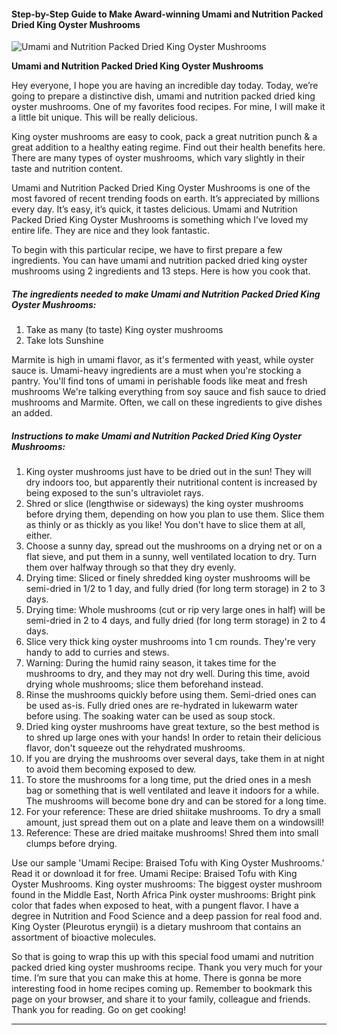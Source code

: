             

#### Step-by-Step Guide to Make Award-winning Umami and Nutrition Packed Dried King Oyster Mushrooms

![Umami and Nutrition Packed Dried King Oyster Mushrooms](https://img-global.cpcdn.com/recipes/5883914611589120/751x532cq70/umami-and-nutrition-packed-dried-king-oyster-mushrooms-recipe-main-photo.jpg)

**Umami and Nutrition Packed Dried King Oyster Mushrooms**

Hey everyone, I hope you are having an incredible day today. Today, we’re going to prepare a distinctive dish, umami and nutrition packed dried king oyster mushrooms. One of my favorites food recipes. For mine, I will make it a little bit unique. This will be really delicious.

King oyster mushrooms are easy to cook, pack a great nutrition punch & a great addition to a healthy eating regime. Find out their health benefits here. There are many types of oyster mushrooms, which vary slightly in their taste and nutrition content.

Umami and Nutrition Packed Dried King Oyster Mushrooms is one of the most favored of recent trending foods on earth. It’s appreciated by millions every day. It’s easy, it’s quick, it tastes delicious. Umami and Nutrition Packed Dried King Oyster Mushrooms is something which I’ve loved my entire life. They are nice and they look fantastic.

To begin with this particular recipe, we have to first prepare a few ingredients. You can have umami and nutrition packed dried king oyster mushrooms using 2 ingredients and 13 steps. Here is how you cook that.

##### The ingredients needed to make Umami and Nutrition Packed Dried King Oyster Mushrooms:

1.  Take as many (to taste) King oyster mushrooms
2.  Take lots Sunshine

Marmite is high in umami flavor, as it's fermented with yeast, while oyster sauce is. Umami-heavy ingredients are a must when you're stocking a pantry. You'll find tons of umami in perishable foods like meat and fresh mushrooms We're talking everything from soy sauce and fish sauce to dried mushrooms and Marmite. Often, we call on these ingredients to give dishes an added.

##### Instructions to make Umami and Nutrition Packed Dried King Oyster Mushrooms:

1.  King oyster mushrooms just have to be dried out in the sun! They will dry indoors too, but apparently their nutritional content is increased by being exposed to the sun's ultraviolet rays.
2.  Shred or slice (lengthwise or sideways) the king oyster mushrooms before drying them, depending on how you plan to use them. Slice them as thinly or as thickly as you like! You don't have to slice them at all, either.
3.  Choose a sunny day, spread out the mushrooms on a drying net or on a flat sieve, and put them in a sunny, well ventilated location to dry. Turn them over halfway through so that they dry evenly.
4.  Drying time: Sliced or finely shredded king oyster mushrooms will be semi-dried in 1/2 to 1 day, and fully dried (for long term storage) in 2 to 3 days.
5.  Drying time: Whole mushrooms (cut or rip very large ones in half) will be semi-dried in 2 to 4 days, and fully dried (for long term storage) in 2 to 4 days.
6.  Slice very thick king oyster mushrooms into 1 cm rounds. They're very handy to add to curries and stews.
7.  Warning: During the humid rainy season, it takes time for the mushrooms to dry, and they may not dry well. During this time, avoid drying whole mushrooms; slice them beforehand instead.
8.  Rinse the mushrooms quickly before using them. Semi-dried ones can be used as-is. Fully dried ones are re-hydrated in lukewarm water before using. The soaking water can be used as soup stock.
9.  Dried king oyster mushrooms have great texture, so the best method is to shred up large ones with your hands! In order to retain their delicious flavor, don't squeeze out the rehydrated mushrooms.
10.  If you are drying the mushrooms over several days, take them in at night to avoid them becoming exposed to dew.
11.  To store the mushrooms for a long time, put the dried ones in a mesh bag or something that is well ventilated and leave it indoors for a while. The mushrooms will become bone dry and can be stored for a long time.
12.  For your reference: These are dried shiitake mushrooms. To dry a small amount, just spread them out on a plate and leave them on a windowsill!
13.  Reference: These are dried maitake mushrooms! Shred them into small clumps before drying.

Use our sample 'Umami Recipe: Braised Tofu with King Oyster Mushrooms.' Read it or download it for free. Umami Recipe: Braised Tofu with King Oyster Mushrooms. King oyster mushrooms: The biggest oyster mushroom found in the Middle East, North Africa Pink oyster mushrooms: Bright pink color that fades when exposed to heat, with a pungent flavor. I have a degree in Nutrition and Food Science and a deep passion for real food and. King Oyster (Pleurotus eryngii) is a dietary mushroom that contains an assortment of bioactive molecules.

So that is going to wrap this up with this special food umami and nutrition packed dried king oyster mushrooms recipe. Thank you very much for your time. I’m sure that you can make this at home. There is gonna be more interesting food in home recipes coming up. Remember to bookmark this page on your browser, and share it to your family, colleague and friends. Thank you for reading. Go on get cooking!

* * *